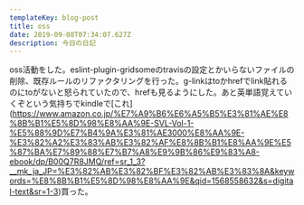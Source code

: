 ```yaml
---
templateKey: blog-post
title: oss
date: 2019-09-08T07:34:07.627Z
description: 今日の日記
---
```

oss活動をした。eslint-plugin-gridsomeのtravisの設定とかいらないファイルの削除、既存ルールのリファクタリングを行った。g-linkはtoかhrefでlink貼れるのにtoがないと怒られていたので、hrefも見るようにした。あと英単語覚えていくぞという気持ちでkindleで\[これ](https://www.amazon.co.jp/%E7%A9%B6%E6%A5%B5%E3%81%AE%E8%8B%B1%E5%8D%98%E8%AA%9E-SVL-Vol-1-%E5%88%9D%E7%B4%9A%E3%81%AE3000%E8%AA%9E-%E3%82%A2%E3%83%AB%E3%82%AF%E8%8B%B1%E8%AA%9E%E5%87%BA%E7%89%88%E7%B7%A8%E9%9B%86%E9%83%A8-ebook/dp/B00Q7R8JMQ/ref=sr_1_3?__mk_ja_JP=%E3%82%AB%E3%82%BF%E3%82%AB%E3%83%8A&keywords=%E8%8B%B1%E5%8D%98%E8%AA%9E&qid=1568558632&s=digital-text&sr=1-3)買った。

